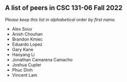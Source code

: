A list of peers in CSC 131-06 Fall 2022
--------------------------------------------------

*Please keep this list in alphabetical order by first name.*
* Alex Souv
* Anish Chouhan
* Brandon Kmiec
* Eduardo Lopez
* Gary Kane
* Haoyang Li 
* Jonathan Camarena Camacho
* Joshua Cupler
* Phuc Dinh
* Vincent Lam
